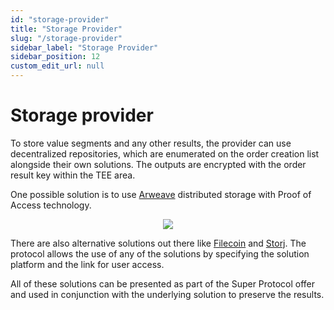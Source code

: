 ```yaml
---
id: "storage-provider"
title: "Storage Provider"
slug: "/storage-provider"
sidebar_label: "Storage Provider"
sidebar_position: 12
custom_edit_url: null
---
```

# Storage provider
To store value segments and any other results, the provider can use decentralized repositories, which are enumerated on the order creation list alongside their own solutions. The outputs are encrypted with the order result key within the TEE area.

One possible solution is to use [Arweave](https://www.arweave.org/whitepaper.pdf) distributed storage with Proof of Access technology.

<p align="center">
  <img src={require('./images/storage-provider-01.png').default} />
</p>

There are also alternative solutions out there like [Filecoin](https://filecoin.io) and [Storj](https://www.storj.io). The protocol allows the use of any of the solutions by specifying the solution platform and the link for user access.

All of these solutions can be presented as part of the Super Protocol offer and used in conjunction with the underlying solution to preserve the results.